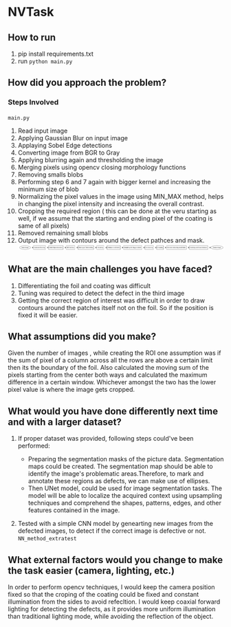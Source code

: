 # NVTask

## How to run
1. pip install requirements.txt
2. run  `python main.py`


## How did you approach the problem?

### Steps Involved
`main.py`
1. Read input image
2. Applying Gaussian Blur on input image
3. Applaying Sobel Edge detections
4. Converting image from BGR to Gray
5. Applying blurring again and thresholding the image
6. Merging pixels using opencv closing morphology functions
7. Removing smalls blobs
8. Performing step 6 and 7 again with bigger kernel and increasing the minimum size of blob
9. Normalizing the pixel values in the image using MIN_MAX method, helps in changing the pixel intensity and increasing the overall contrast.
10. Cropping the required region ( this can be done at the veru starting as well, if we assume that the starting and ending pixel of the coating is same of all pixels)
11. Removed remaining small blobs
12. Output image with contours around the defect pathces and mask.
![alt text](https://github.com/ShounakCy/NVTask/blob/main/code2flow_7ZgRlA.png)
## What are the main challenges you have faced?

1. Differentiating the foil and coating was difficult
2. Tuning was required to detect the defect in the third image
3. Getting the correct region of interest was difficult in order to draw contours around the patches itself not on the foil. So if the position is fixed it will be easier.

## What assumptions did you make?

 Given the number of images , while creating the ROI one assumption was if the sum of pixel of a column across all the rows are above a certain limit then its the boundary of the foil. Also calculated the moving sum of the pixels starting from the center both ways and calculated the maximum difference in a certain window. Whichever amongst the two has the lower pixel value is where the image gets cropped.

## What would you have done differently next time and with a larger dataset?

1. If proper dataset was provided, following steps could've been performed:
    - Preparing the segmentation masks of the picture data. Segmentation maps could be created. The segmentation map should be able to identify the image's problematic areas.Therefore, to mark and annotate these regions as defects, we can make use of ellipses.
    - Then UNet model, could be used for image segmentation tasks. The model will be able to localize the acquired context using upsampling techniques and comprehend the shapes, patterns, edges, and other features contained in the image.

2. Tested with a simple CNN model by genearting new images from the defected images, to detect if the correct image is defective or not. `NN_method_extratest`

## What external factors would you change to make the task easier (camera, lighting, etc.)

In order to perform opencv techniques, I would keep the camera position fixed so that the croping of the coating could be fixed and constant illumination from the sides to avoid refecltion. I would keep coaxial forward lighting for detecting the defects, as it provides more uniform illumination than traditional lighting mode, while avoiding the reflection of the object.
